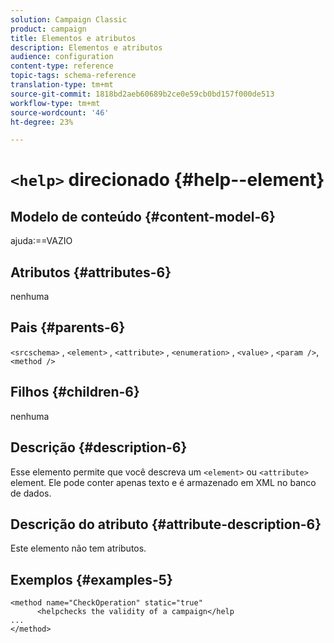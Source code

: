 ```yaml
---
solution: Campaign Classic
product: campaign
title: Elementos e atributos
description: Elementos e atributos
audience: configuration
content-type: reference
topic-tags: schema-reference
translation-type: tm+mt
source-git-commit: 1818bd2aeb60689b2ce0e59cb0bd157f000de513
workflow-type: tm+mt
source-wordcount: '46'
ht-degree: 23%

---
```



# `<help>` direcionado {#help--element}

## Modelo de conteúdo {#content-model-6}

ajuda:==VAZIO

## Atributos {#attributes-6}

nenhuma

## Pais {#parents-6}

`<srcschema>`  ,   `<element>`   ,    `<attribute>`    ,     `<enumeration>`     ,      `<value>`      ,      `<param />`,       `<method />`

## Filhos {#children-6}

nenhuma

## Descrição {#description-6}

Esse elemento permite que você descreva um `<element>` ou `<attribute>`   element. Ele pode conter apenas texto e é armazenado em XML no banco de dados.

## Descrição do atributo {#attribute-description-6}

Este elemento não tem atributos.

## Exemplos {#examples-5}

```
<method name="CheckOperation" static="true"
      <helpchecks the validity of a campaign</help
...
</method> 
```
